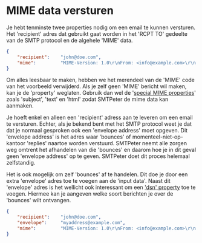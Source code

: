 # MIME data versturen

Je hebt tenminste twee properties nodig om een email te kunnen versturen. Het
'recipient' adres dat gebruikt gaat worden in het 'RCPT TO' gedeelte van de SMTP
protocol en de algehele 'MIME' data.

```json
{
    "recipient":    "john@doe.com",
    "mime":         "MIME-Version: 1.0\r\nFrom: <info@example.com>\r\n...."
}
```
Om alles leesbaar te maken, hebben we het merendeel van de 'MIME' code van het 
voorbeeld verwijderd. Als je zelf geen 'MIME' bericht wil maken, kan je de 
'property' weglaten. Gebruik dan wel de '[special MIME properties](rest-mime)' 
zoals 'subject', 'text' en 'html' zodat SMTPeter de mime data kan aanmaken.

Je hoeft enkel en alleen een 'recipient' adress aan te leveren om een email te
versturen. Echter, als je bekend bent met het SMTP protocol weet je dat dat je
normaal gesproken ook een 'envelope address' moet opgeven. Dit 'envelope address' 
is het adres waar 'bounces' of momenteel-niet-op-kantoor 'replies' naartoe
worden verstuurd. SMTPeter neemt alle zorgen weg omtrent het afhandelen van die 
'bounces' en daarom hoe je in dit geval geen 'envelope address' op te geven. 
SMTPeter doet dit proces helemaal zelfstandig.

Het is ook mogelijk om zelf 'bounces' af te handelen. Dit doe je door een extra 
'envelope' adres toe te voegen aan de 'input data'. Naast dit 'envelope' adres
is het wellicht ook interessant om een ['dsn' property](rest-dsn) toe te voegen.
Hiermee kan je aangeven welke soort berichten je over de 'bounces' wilt ontvangen.

```json
{
    "recipient":    "john@doe.com",
    "envelope":     "myaddress@example.com",
    "mime":         "MIME-Version: 1.0\r\nFrom: <info@example.com>\r\n...."
}
```